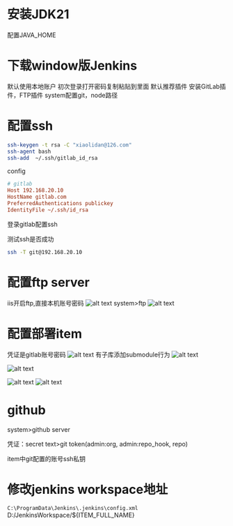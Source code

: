 # 安装JDK21

配置JAVA_HOME

# 下载window版Jenkins

默认使用本地账户
初次登录打开密码复制粘贴到里面
默认推荐插件
安装GitLab插件，FTP插件
system配置git，node路径

# 配置ssh

```bash
ssh-keygen -t rsa -C "xiaolidan@126.com"
ssh-agent bash
ssh-add  ~/.ssh/gitlab_id_rsa
```

config

```ini
# gitlab
Host 192.168.20.10
HostName gitlab.com
PreferredAuthentications publickey
IdentityFile ~/.ssh/id_rsa
```

登录gitlab配置ssh

测试ssh是否成功

```bash
ssh -T git@192.168.20.10
```

# 配置ftp server

iis开启ftp,直接本机账号密码
![alt text](image-1.png)
system>ftp
![alt text](image.png)

# 配置部署item

凭证是gitlab账号密码
![alt text](image-2.png)
有子库添加submodule行为
![alt text](image-3.png)

![alt text](image-4.png)

![alt text](image-5.png)
![alt text](image-6.png)

# github

system>github server

凭证：secret text>git token(admin:org, admin:repo_hook, repo)

item中git配置的账号ssh私钥

# 修改jenkins workspace地址

`C:\ProgramData\Jenkins\.jenkins\config.xml`
<workspaceDir>D:/JenkinsWorkspace/${ITEM_FULL_NAME}</workspaceDir>
